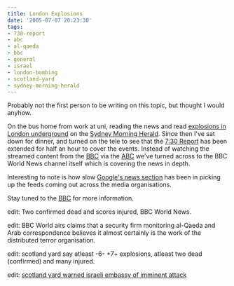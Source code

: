 ```yaml
---
title: London Explosions
date: '2005-07-07 20:23:30'
tags:
- 730-report
- abc
- al-qaeda
- bbc
- general
- israel
- london-bombing
- scotland-yard
- sydney-morning-herald
---
```


Probably not the first person to be writing on this topic, but thought I would anyhow.

On the bus home from work at uni, reading the news and read <a href="http://news.bbc.co.uk/">explosions in London underground</a> on the <a href="http://www.smh.com.au">Sydney Morning Herald</a>. Since then I've sat down for dinner, and turned on the tele to see that the <a href="http://www.abc.net.au/7.30/">7:30 Report</a> has been extended for half an hour to cover the events. Instead of watching the streamed content from the <a href="http://www.bbc.co.uk">BBC</a> via the <a href="http://www.abc.net.au">ABC</a> we've turned across to the BBC World News channel itself which is covering the news in depth.

Interesting to note is how slow <a href="http://news.google.com/news?q=london%20bombing&hl=en&lr=&safe=off&client=safari&rls=en&sa=N&tab=wn">Google's news section</a> has been in picking up the feeds coming out across the media organisations.

Stay tuned to the <a href="http://news.bbc.co.uk/">BBC</a> for more information.

edit: Two confirmed dead and scores injured, BBC World News.

edit: BBC World airs claims that a security firm monitoring al-Qaeda and Arab correspondence believes it almost certainly is the work of the distributed terror organisation.

edit: scotland yard say atleast -6- +7+ explosions, atleast two dead (confirmed) and many injured.

edit: <a href="http://news.yahoo.com/s/ap/20050707/ap_on_re_eu/britain_explosion;_ylt=AhGuJq8Q6mji4cvl73fDL7is0NUE;_ylu=X3oDMTA2Z2szazkxBHNlYwN0bQ--">scotland yard warned israeli embassy of imminent attack</a>
